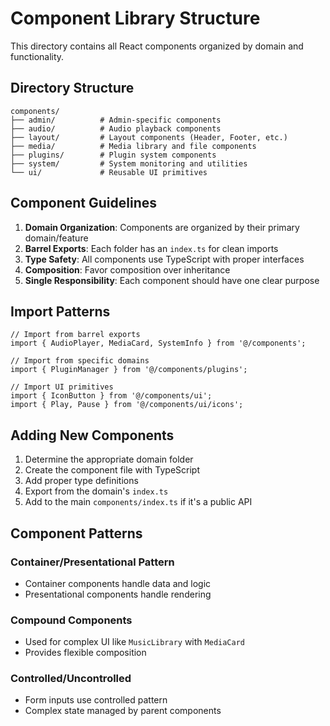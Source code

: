 # Component Library Structure

This directory contains all React components organized by domain and functionality.

## Directory Structure

```
components/
├── admin/          # Admin-specific components
├── audio/          # Audio playback components
├── layout/         # Layout components (Header, Footer, etc.)
├── media/          # Media library and file components
├── plugins/        # Plugin system components
├── system/         # System monitoring and utilities
└── ui/             # Reusable UI primitives
```

## Component Guidelines

1. **Domain Organization**: Components are organized by their primary domain/feature
2. **Barrel Exports**: Each folder has an `index.ts` for clean imports
3. **Type Safety**: All components use TypeScript with proper interfaces
4. **Composition**: Favor composition over inheritance
5. **Single Responsibility**: Each component should have one clear purpose

## Import Patterns

```tsx
// Import from barrel exports
import { AudioPlayer, MediaCard, SystemInfo } from '@/components';

// Import from specific domains
import { PluginManager } from '@/components/plugins';

// Import UI primitives
import { IconButton } from '@/components/ui';
import { Play, Pause } from '@/components/ui/icons';
```

## Adding New Components

1. Determine the appropriate domain folder
2. Create the component file with TypeScript
3. Add proper type definitions
4. Export from the domain's `index.ts`
5. Add to the main `components/index.ts` if it's a public API

## Component Patterns

### Container/Presentational Pattern

- Container components handle data and logic
- Presentational components handle rendering

### Compound Components

- Used for complex UI like `MusicLibrary` with `MediaCard`
- Provides flexible composition

### Controlled/Uncontrolled

- Form inputs use controlled pattern
- Complex state managed by parent components
